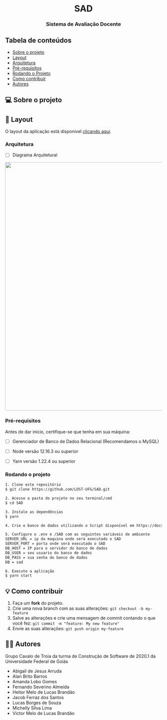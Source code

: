 <h1 align="center">SAD
</h1>
<h3 align="center">
Sistema de Avaliação Docente
</h3>

## Tabela de conteúdos

 * [Sobre o projeto](#-sobre-o-projeto)
 * [Layout](#-layout)
 * [Arquitetura](#arquitetura)
 * [Pré-requisitos](#pré-requisitos)
 * [Rodando o Projeto](#rodando-o-projeto)
 * [Como contribuir](#-como-contribuir)
 * [Autores](#-autores)

## 💻 Sobre o projeto



## 🎨 Layout

O layout da aplicação está disponível [clicando aqui](https://docs.google.com/document/d/1b0pzPq9pHcfnet4qj5l2yjUHmYnysagpr4hgqlBQRNU).

### Arquitetura

- [ ] Diagrama Arquitetural
<img src="https://lh6.googleusercontent.com/ZLiiqLn0r6Z-jb0PiXtJxhPi059jv7GMVPTX8sDeG8l9kwbFU9whg8jC-3NPYS6nUIk3PAqGw13EmghTuPRmFc39D5FaCOBczE4XazndewTA45QspWHxntiIv4_ZONp5fjHnpKhp" width="800">

### Pré-requisitos

Antes de dar início, certifique-se que tenha em sua máquina:
- [ ] Gerenciador de Banco de Dados Relacional (Recomendamos o MySQL)
- [ ] Node versão 12.16.3 ou superior
- [ ] Yarn versão 1.22.4 ou superior


### Rodando o projeto

```bash
1. Clone este repositório
$ git clone https://github.com/LOST-UFG/SAD.git

2. Acesse a pasta do projeto no seu terminal/cmd
$ cd SAD

3. Instale as dependências
$ yarn

4. Crie o banco de dados utilizando o Script disponível em https://docs.google.com/document/d/12l-ZlKr_H6rQxS98UkdCiBEQhBkKraUTbcEy2OdACus

5. Configure o .env e /SAD com as seguintes variáveis de ambiente
SERVER_URL = ip da maquina onde será executado o SAD
SERVER_PORT = porta onde será executado o SAD
DB_HOST = IP para o servidor do banco de dados
DB_USER = seu usuario do banco de dados
DB_PASS = sua senha do banco de dados
DB = sad

6. Execute a aplicação
$ yarn start

```

## 💡 Como contribuir

1. Faça um **fork** do projeto.
2. Crie uma nova branch com as suas alterações: `git checkout -b my-feature`
3. Salve as alterações e crie uma mensagem de commit contando o que você fez: `git commit -m "feature: My new feature"`
4. Envie as suas alterações: `git push origin my-feature`

## 👨‍💻 Autores

Grupo Cavalo de Troia da turma de Construção de Software de 2020.1 da Universidade Federal de Goiás
* Abigail de Jesus Arruda
* Alan Brito Barros
* Amanda Lobo Gomes
* Fernando Severino Almeida
* Heitor Melo de Lucas Brandão
* Jacob Ferraz dos Santos
* Lucas Borges de Souza
* Michelly Silva Lima
* Victor Melo de Lucas Brandão

